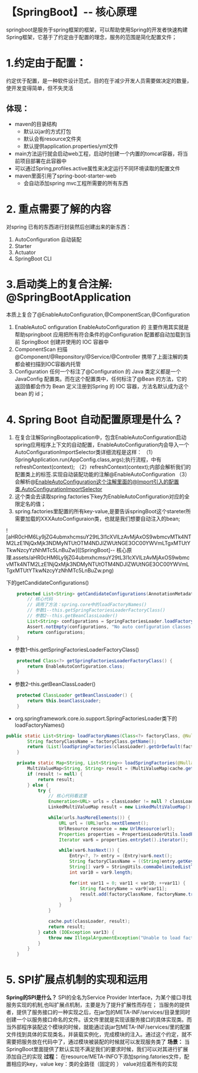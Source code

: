# 【SpringBoot】-- 核心原理



springboot是服务于spring框架的框架，可以帮助使用Spring的开发者快速构建Spring框架，它基于了约定由于配置的理念，服务的范围是简化配置文件；

# 1.约定由于配置： 

约定优于配置，是一种软件设计范式，目的在于减少开发人员需要做决定的数量，使开发变得简单，但不失灵活

## 体现：

- maven的目录结构
  - 默认以jar的方式打包
  - 默认会有resource文件夹
  - 默认提供application.properties/yml文件
- main方法运行就会启动web工程，启动时创建一个内置的tomcat容器，将当前项目部署在此容器中
- 可以通过Spring,profiles.active属性来决定运行不同环境读取的配置文件
- maven里面引用了spring-boot-starter-web
  - 会自动添加spring mvc工程所需要的所有东西



# 2. 重点需要了解的内容

对spring 已有的东西进行封装然后创建出来的新东西：

1. AutoConfiguration 自动装配
2. Starter
3. Actuator
4. SpringBoot CLI



# 3.启动类上的复合注解: @SpringBootApplication

本质上复合了@EnableAutoConfiguration,@ComponentScan,@Configuration

1. EnableAutoC onfiguration
   EnableAutoConfiguration 的 主要作用其实就是帮助springboot 应用把所有符合条件的@Configuration 配置都自动加载到当前 SpringBoot 创建并使用的 IOC 容器中
2. ComponentScan
   扫描@Component/@Reponsitory/@Service/@Controller 携带了上面注解的类都会被扫描到IOC容器内托管
3. Configuration
   任何一个标注了@Configuration 的 Java 类定义都是一个JavaConfig 配置类。而在这个配置类中，任何标注了@Bean 的方法，它的返回值都会作为 Bean 定义注册到Spring 的 IOC 容器，方法名默认成为这个 bean 的 id；



# 4. Spring Boot 自动配置原理是什么？

1. 在复合注解SpringBootapplication中，包含EnableAutoConfiguration启动spring应用程序上下文的自动配置，EnableAutoConfiguration内会导入一个AutoConfigurationImportSelector类详细流程是这样：
   （1）SpringApplication.run(AppConfig.class,args);执行流程，中有refreshContext(context);
   （2）refreshContext(context);内部会解析我们的配置类上的标签.实现自动装配功能的注解@EnableAutoConfiguration
   （3）会解析@EnableAutoConfiguration这个注解里面的@Import引入的配置类.AutoConfigurationImportSelector
2. 这个类会去读取spring.factories下key为EnableAutoConfiguration对应的全限定名的值；
3. spring.factories里配置的所有key-value,是要告诉springBoot这个stareter所需要加载的XXXAutoConfiguraion类，也就是我们想要自动注入的bean;

![aHR0cHM6Ly9jZG4ubmxhcmsuY29tL3l1cXVlLzAvMjAxOS9wbmcvMTk4NTM2LzE1NjQxMjk3NDMyNTUtOTM4NDJlZWUtNGE3OC00YWVmLTgxMTUtYTkwNzcyYzNhMTc5LnBuZw]([SpringBoot]-- 核心原理.assets/aHR0cHM6Ly9jZG4ubmxhcmsuY29tL3l1cXVlLzAvMjAxOS9wbmcvMTk4NTM2LzE1NjQxMjk3NDMyNTUtOTM4NDJlZWUtNGE3OC00YWVmLTgxMTUtYTkwNzcyYzNhMTc5LnBuZw.png)

下的getCandidateConfigurations()

```java
    protected List<String> getCandidateConfigurations(AnnotationMetadata metadata, AnnotationAttributes attributes) {
        // 核心代码 
        // 调用了方法：spring.core中的loadFactoryNames()
        // 参数1--this.getSpringFactoriesLoaderFactoryClass()
        // 参数2--this.getBeanClassLoader() 
        List<String> configurations = SpringFactoriesLoader.loadFactoryNames(this.getSpringFactoriesLoaderFactoryClass(), this.getBeanClassLoader());
        Assert.notEmpty(configurations, "No auto configuration classes found in META-INF/spring.factories. If you are using a custom packaging, make sure that file is correct.");
        return configurations;
    }

```

- 参数1–this.getSpringFactoriesLoaderFactoryClass()

```java
    protected Class<?> getSpringFactoriesLoaderFactoryClass() {
        return EnableAutoConfiguration.class;
    }

```

- 参数2–this.getBeanClassLoader()

```java
    protected ClassLoader getBeanClassLoader() {
        return this.beanClassLoader;
    }

```

- org.springframework.core.io.support.SpringFactoriesLoader类下的loadFactoryNames()

```java
public static List<String> loadFactoryNames(Class<?> factoryClass, @Nullable ClassLoader classLoader) {
        String factoryClassName = factoryClass.getName();
        return (List)loadSpringFactories(classLoader).getOrDefault(factoryClassName, Collections.emptyList());
    }

    private static Map<String, List<String>> loadSpringFactories(@Nullable ClassLoader classLoader) {
        MultiValueMap<String, String> result = (MultiValueMap)cache.get(classLoader);
        if (result != null) {
            return result;
        } else {
            try {
                // 核心代码看这里
                Enumeration<URL> urls = classLoader != null ? classLoader.getResources("META-INF/spring.factories") : ClassLoader.getSystemResources("META-INF/spring.factories");
                LinkedMultiValueMap result = new LinkedMultiValueMap();

                while(urls.hasMoreElements()) {
                    URL url = (URL)urls.nextElement();
                    UrlResource resource = new UrlResource(url);
                    Properties properties = PropertiesLoaderUtils.loadProperties(resource);
                    Iterator var6 = properties.entrySet().iterator();

                    while(var6.hasNext()) {
                        Entry<?, ?> entry = (Entry)var6.next();
                        String factoryClassName = ((String)entry.getKey()).trim();
                        String[] var9 = StringUtils.commaDelimitedListToStringArray((String)entry.getValue());
                        int var10 = var9.length;

                        for(int var11 = 0; var11 < var10; ++var11) {
                            String factoryName = var9[var11];
                            result.add(factoryClassName, factoryName.trim());
                        }
                    }
                }

                cache.put(classLoader, result);
                return result;
            } catch (IOException var13) {
                throw new IllegalArgumentException("Unable to load factories from location [META-INF/spring.factories]", var13);
            }
        }
    }


```

# 5. SPI扩展点机制的实现和运用

**Spring的SPI是什么？**
SPI的全名为Service Provider Interface，为某个接口寻找服务实现的机制,也叫扩展点机制，主要是为了提升扩展性而存在；
当服务的提供者，提供了服务接口的一种实现之后，在jar包的META-INF/services/目录里同时创建一个以服务接口命名的文件。该文件里就是实现该服务接口的具体实现类。而当外部程序装配这个模块的时候，就能通过该jar包META-INF/services/里的配置文件找到具体的实现类名，并装载实例化，完成模块的注入。通过这个约定，就不需要把服务放在代码中了，通过模块被装配的时候就可以发现服务类了
**场景：**
当SpringBoot里面提供了默认实现不满足我们的要求时候，我们可以对其进行扩展添加自己的实现
**过程：**
在resource/META-INFO下添加spring.fatories文件，配置相应的key，value
key：类的全路径（固定的 ）
value对应着所有的实现